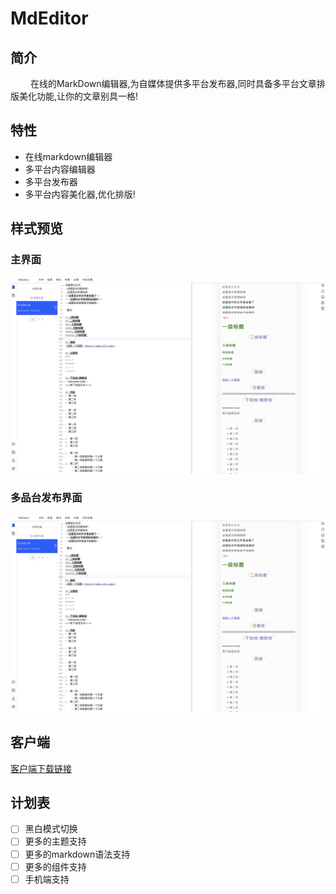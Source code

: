 # MdEditor

## 简介

&#x3000; &#x3000;在线的MarkDown编辑器,为自媒体提供多平台发布器,同时具备多平台文章排版美化功能,让你的文章别具一格!

## 特性

- 在线markdown编辑器
- 多平台内容编辑器
- 多平台发布器
- 多平台内容美化器,优化排版!

## 样式预览

### 主界面

![MdEditor](./docs/mdeditor-1.jpg)

### 多品台发布界面

![MdEditor](./docs/mdeditor-1.jpg)

## 客户端

[客户端下载链接](https://github.com/UvDream/MdEditor/releases)

## 计划表

- [ ] 黑白模式切换
- [ ] 更多的主题支持
- [ ] 更多的markdown语法支持
- [ ] 更多的组件支持
- [ ] 手机端支持